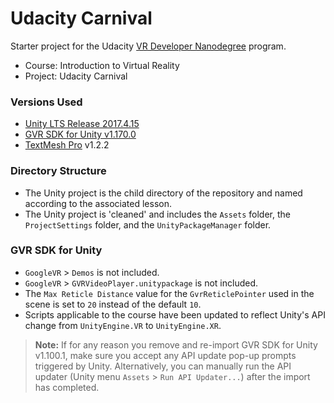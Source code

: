 # Udacity Carnival
Starter project for the Udacity [VR Developer Nanodegree](http://udacity.com/vr) program.

- Course: Introduction to Virtual Reality
- Project: Udacity Carnival


### Versions Used
- [Unity LTS Release 2017.4.15](https://unity3d.com/unity/qa/lts-releases?version=2017.4)
- [GVR SDK for Unity v1.170.0](https://github.com/googlevr/gvr-unity-sdk/releases/tag/v1.170.0)
- [TextMesh Pro](https://assetstore.unity.com/packages/essentials/beta-projects/textmesh-pro-84126) v1.2.2


### Directory Structure
- The Unity project is the child directory of the repository and named according to the associated lesson.
- The Unity project is 'cleaned' and includes the `Assets` folder, the `ProjectSettings` folder, and the `UnityPackageManager` folder.


### GVR SDK for Unity
- `GoogleVR` > `Demos` is not included.
- `GoogleVR` > `GVRVideoPlayer.unitypackage` is not included.
- The `Max Reticle Distance` value for the `GvrReticlePointer` used in the scene is set to `20` instead of the default `10`.
- Scripts applicable to the course have been updated to reflect Unity's API change from `UnityEngine.VR` to `UnityEngine.XR`.

>**Note:** If for any reason you remove and re-import GVR SDK for Unity v1.100.1, make sure you accept any API update pop-up prompts triggered by Unity. Alternatively, you can manually run the API updater (Unity menu `Assets` > `Run API Updater...`) after the import has completed.
